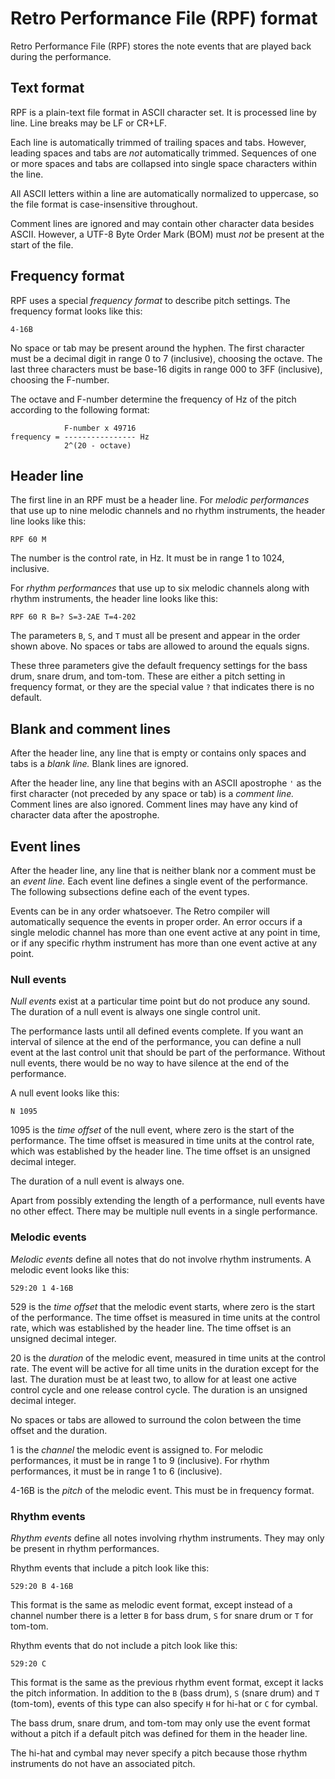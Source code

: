 # Retro Performance File (RPF) format

Retro Performance File (RPF) stores the note events that are played back during the performance.

## Text format

RPF is a plain-text file format in ASCII character set.  It is processed line by line.  Line breaks may be LF or CR+LF.

Each line is automatically trimmed of trailing spaces and tabs.  However, leading spaces and tabs are _not_ automatically trimmed.  Sequences of one or more spaces and tabs are collapsed into single space characters within the line.

All ASCII letters within a line are automatically normalized to uppercase, so the file format is case-insensitive throughout.

Comment lines are ignored and may contain other character data besides ASCII.  However, a UTF-8 Byte Order Mark (BOM) must _not_ be present at the start of the file.

## Frequency format

RPF uses a special _frequency format_ to describe pitch settings.  The frequency format looks like this:

    4-16B

No space or tab may be present around the hyphen.  The first character must be a decimal digit in range 0 to 7 (inclusive), choosing the octave.  The last three characters must be base-16 digits in range 000 to 3FF (inclusive), choosing the F-number.

The octave and F-number determine the frequency of Hz of the pitch according to the following format:

                F-number x 49716
    frequency = ---------------- Hz
                2^(20 - octave)

## Header line

The first line in an RPF must be a header line.  For _melodic performances_ that use up to nine melodic channels and no rhythm instruments, the header line looks like this:

    RPF 60 M

The number is the control rate, in Hz.  It must be in range 1 to 1024, inclusive.

For _rhythm performances_ that use up to six melodic channels along with rhythm instruments, the header line looks like this:

    RPF 60 R B=? S=3-2AE T=4-202

The parameters `B`, `S`, and `T` must all be present and appear in the order shown above.  No spaces or tabs are allowed to around the equals signs.

These three parameters give the default frequency settings for the bass drum, snare drum, and tom-tom.  These are either a pitch setting in frequency format, or they are the special value `?` that indicates there is no default.

## Blank and comment lines

After the header line, any line that is empty or contains only spaces and tabs is a _blank line._  Blank lines are ignored.

After the header line, any line that begins with an ASCII apostrophe `'` as the first character (not preceded by any space or tab) is a _comment line._  Comment lines are also ignored.  Comment lines may have any kind of character data after the apostrophe.

## Event lines

After the header line, any line that is neither blank nor a comment must be an _event line._  Each event line defines a single event of the performance.  The following subsections define each of the event types.

Events can be in any order whatsoever.  The Retro compiler will automatically sequence the events in proper order.  An error occurs if a single melodic channel has more than one event active at any point in time, or if any specific rhythm instrument has more than one event active at any point.

### Null events

_Null events_ exist at a particular time point but do not produce any sound.  The duration of a null event is always one single control unit.

The performance lasts until all defined events complete.  If you want an interval of silence at the end of the performance, you can define a null event at the last control unit that should be part of the performance.  Without null events, there would be no way to have silence at the end of the performance.

A null event looks like this:

    N 1095

1095 is the _time offset_ of the null event, where zero is the start of the performance.  The time offset is measured in time units at the control rate, which was established by the header line.  The time offset is an unsigned decimal integer.

The duration of a null event is always one.

Apart from possibly extending the length of a performance, null events have no other effect.  There may be multiple null events in a single performance.

### Melodic events

_Melodic events_ define all notes that do not involve rhythm instruments.  A melodic event looks like this:

    529:20 1 4-16B

529 is the _time offset_ that the melodic event starts, where zero is the start of the performance.  The time offset is measured in time units at the control rate, which was established by the header line.  The time offset is an unsigned decimal integer.

20 is the _duration_ of the melodic event, measured in time units at the control rate.  The event will be active for all time units in the duration except for the last.  The duration must be at least two, to allow for at least one active control cycle and one release control cycle.  The duration is an unsigned decimal integer.

No spaces or tabs are allowed to surround the colon between the time offset and the duration.

1 is the _channel_ the melodic event is assigned to.  For melodic performances, it must be in range 1 to 9 (inclusive).  For rhythm performances, it must be in range 1 to 6 (inclusive).

4-16B is the _pitch_ of the melodic event.  This must be in frequency format.

### Rhythm events

_Rhythm events_ define all notes involving rhythm instruments.  They may only be present in rhythm performances.

Rhythm events that include a pitch look like this:

    529:20 B 4-16B

This format is the same as melodic event format, except instead of a channel number there is a letter `B` for bass drum, `S` for snare drum or `T` for tom-tom.

Rhythm events that do not include a pitch look like this:

    529:20 C

This format is the same as the previous rhythm event format, except it lacks the pitch information.  In addition to the `B` (bass drum), `S` (snare drum) and `T` (tom-tom), events of this type can also specify `H` for hi-hat or `C` for cymbal.

The bass drum, snare drum, and tom-tom may only use the event format without a pitch if a default pitch was defined for them in the header line.

The hi-hat and cymbal may never specify a pitch because those rhythm instruments do not have an associated pitch.
